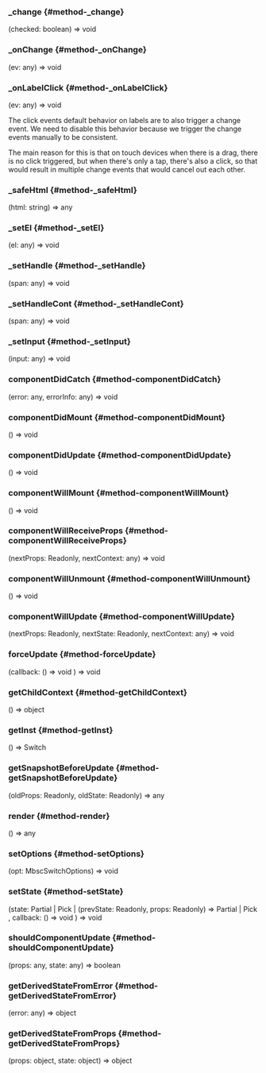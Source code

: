 ### _change {#method-_change}

(checked: boolean) => void



### _onChange {#method-_onChange}

(ev: any) => void



### _onLabelClick {#method-_onLabelClick}

(ev: any) => void


The click events default behavior on labels are to also trigger a change event.
We need to disable this behavior because we trigger the change events manually to be consistent.

The main reason for this is that on touch devices when there is a drag, there is no click triggered,
but when there&#039;s only a tap, there&#039;s also a click, so that would result in multiple change events
that would cancel out each other.
### _safeHtml {#method-_safeHtml}

(html: string) => any



### _setEl {#method-_setEl}

(el: any) => void



### _setHandle {#method-_setHandle}

(span: any) => void



### _setHandleCont {#method-_setHandleCont}

(span: any) => void



### _setInput {#method-_setInput}

(input: any) => void



### componentDidCatch {#method-componentDidCatch}

(error: any, errorInfo: any) => void



### componentDidMount {#method-componentDidMount}

() => void



### componentDidUpdate {#method-componentDidUpdate}

() => void



### componentWillMount {#method-componentWillMount}

() => void



### componentWillReceiveProps {#method-componentWillReceiveProps}

(nextProps: Readonly, nextContext: any) => void



### componentWillUnmount {#method-componentWillUnmount}

() => void



### componentWillUpdate {#method-componentWillUpdate}

(nextProps: Readonly, nextState: Readonly, nextContext: any) => void



### forceUpdate {#method-forceUpdate}

(callback: () => void
) => void



### getChildContext {#method-getChildContext}

() => object



### getInst {#method-getInst}

() => Switch



### getSnapshotBeforeUpdate {#method-getSnapshotBeforeUpdate}

(oldProps: Readonly, oldState: Readonly) => any



### render {#method-render}

() => any



### setOptions {#method-setOptions}

(opt: MbscSwitchOptions) => void



### setState {#method-setState}

(state: Partial &#124; Pick &#124; (prevState: Readonly, props: Readonly) => Partial &#124; Pick
, callback: () => void
) => void



### shouldComponentUpdate {#method-shouldComponentUpdate}

(props: any, state: any) => boolean



### getDerivedStateFromError {#method-getDerivedStateFromError}

(error: any) => object



### getDerivedStateFromProps {#method-getDerivedStateFromProps}

(props: object, state: object) => object


